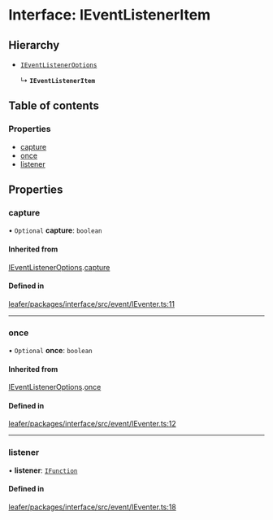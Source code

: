 # Interface: IEventListenerItem

## Hierarchy

- [`IEventListenerOptions`](IEventListenerOptions.md)

  ↳ **`IEventListenerItem`**

## Table of contents

### Properties

- [capture](IEventListenerItem.md#capture)
- [once](IEventListenerItem.md#once)
- [listener](IEventListenerItem.md#listener)

## Properties

### capture

• `Optional` **capture**: `boolean`

#### Inherited from

[IEventListenerOptions](IEventListenerOptions.md).[capture](IEventListenerOptions.md#capture)

#### Defined in

[leafer/packages/interface/src/event/IEventer.ts:11](https://github.com/leaferjs/leafer/blob/a596007/packages/interface/src/event/IEventer.ts#L11)

___

### once

• `Optional` **once**: `boolean`

#### Inherited from

[IEventListenerOptions](IEventListenerOptions.md).[once](IEventListenerOptions.md#once)

#### Defined in

[leafer/packages/interface/src/event/IEventer.ts:12](https://github.com/leaferjs/leafer/blob/a596007/packages/interface/src/event/IEventer.ts#L12)

___

### listener

• **listener**: [`IFunction`](IFunction.md)

#### Defined in

[leafer/packages/interface/src/event/IEventer.ts:18](https://github.com/leaferjs/leafer/blob/a596007/packages/interface/src/event/IEventer.ts#L18)
